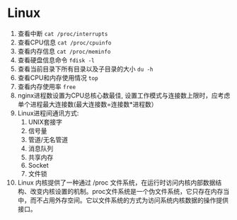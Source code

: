 # Linux #

1. 查看中断 `cat /proc/interrupts`
2. 查看CPU信息 `cat /proc/cpuinfo`
3. 查看内存信息 `cat /proc/meminfo`
4. 查看硬盘信息命令 `fdisk -l`
5. 查看当前目录下所有目录以及子目录的大小 `du -h`
6. 查看CPU和内存使用情况 `top`
7. 查看内存使用率 `free`
8. nginx进程数设置为CPU总核心数最佳, 设置工作模式与连接数上限时，应考虑单个进程最大连接数(最大连接数=连接数*进程数）
9. Linux进程间通讯方式:
    1. UNIX套接字
    2. 信号量
    3. 管道/无名管道
    4. 消息队列
    5. 共享内存
    6. Socket
    7. 文件锁
10. Linux 内核提供了一种通过 /proc 文件系统，在运行时访问内核内部数据结构、改变内核设置的机制。proc文件系统是一个伪文件系统，它只存在内存当中，而不占用外存空间。它以文件系统的方式为访问系统内核数据的操作提供接口。